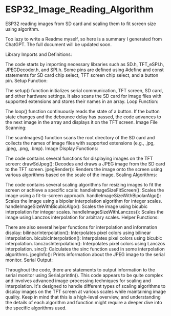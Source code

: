 # ESP32_Image_Reading_Algorithm
ESP32 reading images from SD card and scaling them to fit screen size using algorithm.

Too lazy to write a Readme myself, so here is a summary I generated from ChatGPT. The full document will be updated soon.

Library Imports and Definitions:

The code starts by importing necessary libraries such as SD.h, TFT_eSPI.h, JPEGDecoder.h, and SPI.h.
Some pins are defined using #define and const statements for SD card chip select, TFT screen chip select, and a button pin.
Setup Function:

The setup() function initializes serial communication, TFT screen, SD card, and other hardware settings.
It also scans the SD card for image files with supported extensions and stores their names in an array.
Loop Function:

The loop() function continuously reads the state of a button.
If the button state changes and the debounce delay has passed, the code advances to the next image in the array and displays it on the TFT screen.
Image File Scanning:

The scanImages() function scans the root directory of the SD card and collects the names of image files with supported extensions (e.g., .jpg, .jpeg, .png, .bmp).
Image Display Functions:

The code contains several functions for displaying images on the TFT screen:
drawSdJpeg(): Decodes and draws a JPEG image from the SD card to the TFT screen.
jpegRender(): Renders the image onto the screen using various algorithms based on the scale of the image.
Scaling Algorithms:

The code contains several scaling algorithms for resizing images to fit the screen or achieve a specific scale:
handleImageSizeFitScreen(): Scales the image using a fit-to-screen approach.
handleImageSizeWithBipolarAlgo(): Scales the image using a bipolar interpolation algorithm for integer scales.
handleImageSizeWithBicubicAlgo(): Scales the image using bicubic interpolation for integer scales.
handleImageSizeWithLanczos(): Scales the image using Lanczos interpolation for arbitrary scales.
Helper Functions:

There are also several helper functions for interpolation and information display:
bilinearInterpolation(): Interpolates pixel colors using bilinear interpolation.
bicubicInterpolation(): Interpolates pixel colors using bicubic interpolation.
lanczosInterpolation(): Interpolates pixel colors using Lanczos interpolation.
sinc(): Calculates the sinc function used in some interpolation algorithms.
jpegInfo(): Prints information about the JPEG image to the serial monitor.
Serial Output:

Throughout the code, there are statements to output information to the serial monitor using Serial.println().
This code appears to be quite complex and involves advanced image-processing techniques for scaling and interpolation. It's designed to handle different types of scaling algorithms to display images on the TFT screen at various scales while maintaining image quality. Keep in mind that this is a high-level overview, and understanding the details of each algorithm and function might require a deeper dive into the specific algorithms used.
